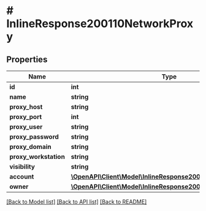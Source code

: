# # InlineResponse200110NetworkProxy

## Properties

Name | Type | Description | Notes
------------ | ------------- | ------------- | -------------
**id** | **int** |  | [optional]
**name** | **string** |  | [optional]
**proxy_host** | **string** |  | [optional]
**proxy_port** | **int** |  | [optional]
**proxy_user** | **string** |  | [optional]
**proxy_password** | **string** |  | [optional]
**proxy_domain** | **string** |  | [optional]
**proxy_workstation** | **string** |  | [optional]
**visibility** | **string** |  | [optional]
**account** | [**\OpenAPI\Client\Model\InlineResponse20040AppDeployInstance**](InlineResponse20040AppDeployInstance.md) |  | [optional]
**owner** | [**\OpenAPI\Client\Model\InlineResponse20040AppDeployInstance**](InlineResponse20040AppDeployInstance.md) |  | [optional]

[[Back to Model list]](../../README.md#models) [[Back to API list]](../../README.md#endpoints) [[Back to README]](../../README.md)
